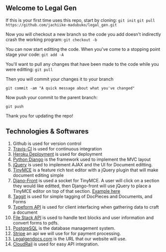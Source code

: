 ## Welcome to Legal Gen

If this is your first time uses this repo, start by cloning:
  `git init`
  `git pull https://github.com/jachiike-madubuko/legal_gen.git`
  
Now you will checkout a new branch so the code you add doesn't indirectly crash the working program:
`git checkout -b`

You can now start editting the code. When you've come to a stopping point stage your code:
`git add -A`

You'll want to pull any changes that have been made to the code while you were editting:
`git pull`

Then you will commit your changes it to your branch

`git commit -am "A quick message about what you've changed"`

Now push your commit to the parent branch:

`git push`

Thank you for updating the repo! 
  
## Technologies & Softwares
1. Github is used for version control
2. [Travis-CI](https://travis-ci.org/) is used for continuous integration 
3. [Heroku Deployment](https://devcenter.heroku.com/categories/python) is used for deployment
4. [Python Django](https://www.djangoproject.com/) is the framework used to implement the MVC layout
5. [jQuery](https://jquery.com/) is used to implement AJAX and the UI for Document editting.
6. [TinyMCE](https://www.tinymce.com/) is a feature rich text editor with a jQuery plugin that will make document editing simple
7. [Djano-Front](http://django-front.readthedocs.io/en/latest/setup.html#add-your-own-editor) is used a socket for TinyMCE. A user will click on a section they would like editted, then Django-front will use jQuery to place a TinyMCE editor on top of that section. [Example here](https://camo.githubusercontent.com/653bba1510950ead2922e198bc5ceb1d76434cb3/687474703a2f2f646a616e676f2d66726f6e742e72656164746865646f63732e6f72672f656e2f6c61746573742f5f696d616765732f66726f6e742d656469742d75736167652e676966)
7. [Taggit](https://django-taggit.readthedocs.io/en/latest/) is used for simple tagging of DocPieces and Documents, and Forms
7. [Typeform API]( https://developer.typeform.com/responses/) is used for client interfacing when gathering data to craft a document
8. [File Stack API](https://dev.filestack.com/apps/AfEkWPbqOQYqKQt291D7dz/picker) is used to handle text blocks and user information and convert forms to pdfs.
10. [PostgreSQL](https://www.postgresql.org/docs/current/static/functions-aggregate.html) is the database management system.
11. [Stripe](https://stripe.com/docs/api) an api we will use for for payment processing.
12. [Legalgendocs.com](legalgendocs.com) is the URL that our website will use.  
13. [CloudRail](https://cloudrail.com/) is used for easy API integration.
 

